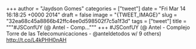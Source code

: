 
+++
author = "Jaydson Gomes"
categories = ["tweet"]
date = "Fri Mar 14 16:18:25 +0000 2014"
draft = false
image = "{TWEET_IMAGE}"
slug = "32ea68c45a8866b42ffc4ee0d598502f7c5a1f3d"
tags = ["tweet"]
title = """#JSConfUY (@ Antel - Comp..."""
+++
#JSConfUY (@ Antel - Complejo Torre de las Telecomunicaciones - @anteldetodos w/ 9 others) http://t.co/L4kPHH0nAH
